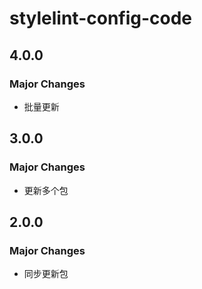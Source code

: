 # stylelint-config-code

## 4.0.0

### Major Changes

- 批量更新

## 3.0.0

### Major Changes

- 更新多个包

## 2.0.0

### Major Changes

- 同步更新包
